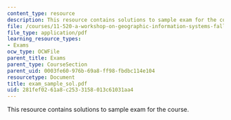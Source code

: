 ```yaml
---
content_type: resource
description: This resource contains solutions to sample exam for the course.
file: /courses/11-520-a-workshop-on-geographic-information-systems-fall-2005/281fef0261a8c2533158013c61031aa4_exam_sample_sol.pdf
file_type: application/pdf
learning_resource_types:
- Exams
ocw_type: OCWFile
parent_title: Exams
parent_type: CourseSection
parent_uid: 0003fe60-976b-69a8-ff98-fbdbc114e104
resourcetype: Document
title: exam_sample_sol.pdf
uid: 281fef02-61a8-c253-3158-013c61031aa4
---
```

This resource contains solutions to sample exam for the course.

